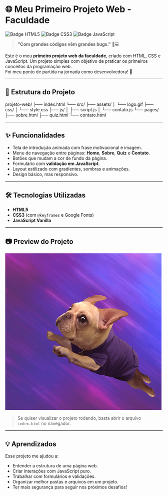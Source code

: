 # 🌐 Meu Primeiro Projeto Web - Faculdade

![Badge HTML5](https://img.shields.io/badge/HTML5-E34F26?style=flat-square&logo=html5&logoColor=white)
![Badge CSS3](https://img.shields.io/badge/CSS3-1572B6?style=flat-square&logo=css3&logoColor=white)
![Badge JavaScript](https://img.shields.io/badge/JavaScript-F7DF1E?style=flat-square&logo=javascript&logoColor=black)

> **"Com grandes códigos vêm grandes bugs."** 🐞💻

Este é o meu **primeiro projeto web da faculdade**, criado com HTML, CSS e JavaScript. Um projeto simples com objetivo de praticar os primeiros conceitos da programação web.  
Foi meu ponto de partida na jornada como desenvolvedora! 🚀

---

## 📁 Estrutura do Projeto
projeto-web/
├── index.html
└── src/
    ├── assets/
    │   └── logo.gif
    ├── css/
    │   └── style.css
    ├── js/
    │   ├── script.js
    │   └── contato.js
    └── pages/
        ├── sobre.html
        ├── quiz.html
        └── contato.html

---

## ✨ Funcionalidades

- Tela de introdução animada com frase motivacional e imagem.
- Menu de navegação entre páginas: **Home**, **Sobre**, **Quiz** e **Contato**.
- Botões que mudam a cor de fundo da página.
- Formulário com **validação em JavaScript**.
- Layout estilizado com gradientes, sombras e animações.
- Design básico, mas responsivo.

---

## 🛠️ Tecnologias Utilizadas

- **HTML5**  
- **CSS3** (com `@keyframes` e Google Fonts)  
- **JavaScript Vanilla**  

---

## 📷 Preview do Projeto

![Logo Animada](./src/assets/logo.gif)

> Se quiser visualizar o projeto rodando, basta abrir o arquivo `index.html` no navegador.

---

## 💡 Aprendizados

Esse projeto me ajudou a:

- Entender a estrutura de uma página web.
- Criar interações com JavaScript puro.
- Trabalhar com formulários e validações.
- Organizar melhor pastas e arquivos em um projeto.
- Ter mais segurança para seguir nos próximos desafios!
